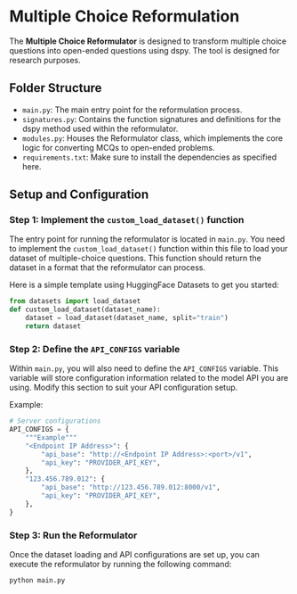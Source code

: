 # Multiple Choice Reformulation

The **Multiple Choice Reformulator** is designed to transform multiple choice questions into open-ended questions using dspy. The tool is designed for research purposes.

## Folder Structure

- `main.py`: The main entry point for the reformulation process.
- `signatures.py`: Contains the function signatures and definitions for the dspy method used within the reformulator.
- `modules.py`: Houses the Reformulator class, which implements the core logic for converting MCQs to open-ended problems.
- `requirements.txt`: Make sure to install the dependencies as specified here.

## Setup and Configuration

### Step 1: Implement the `custom_load_dataset()` function
The entry point for running the reformulator is located in `main.py`. You need to implement the `custom_load_dataset()` function within this file to load your dataset of multiple-choice questions. This function should return the dataset in a format that the reformulator can process.

Here is a simple template using HuggingFace Datasets to get you started:
```python
from datasets import load_dataset
def custom_load_dataset(dataset_name):
    dataset = load_dataset(dataset_name, split="train")
    return dataset
```

### Step 2: Define the `API_CONFIGS` variable
Within `main.py`, you will also need to define the `API_CONFIGS` variable. This variable will store configuration information related to the model API you are using. Modify this section to suit your API configuration setup.

Example:
```python
# Server configurations
API_CONFIGS = {
    """Example"""
    "<Endpoint IP Address>": {
        "api_base": "http://<Endpoint IP Address>:<port>/v1",
        "api_key": "PROVIDER_API_KEY",
    },
    "123.456.789.012": {
        "api_base": "http://123.456.789.012:8000/v1",
        "api_key": "PROVIDER_API_KEY",
    },
}
```

### Step 3: Run the Reformulator
Once the dataset loading and API configurations are set up, you can execute the reformulator by running the following command:
```bash
python main.py
```
